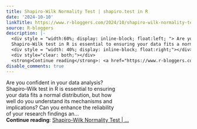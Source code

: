 ```yaml
---
title: Shapiro-Wilk Normality Test | shapiro.test in R
date: '2024-10-10'
linkTitle: https://www.r-bloggers.com/2024/10/shapiro-wilk-normality-test-shapiro-test-in-r/
source: R-bloggers
description: |-
  <div style = "width:60%; display: inline-block; float:left; "> Are you confident in your data analysis? <br />
  Shapiro-Wilk test in R is essential to ensuring your data fits a normal distribution, but how well do you understand its mechanisms and implications? Can you enhance the reliability of your research findings an...</div>
  <div style = "width: 40%; display: inline-block; float:right;"></div>
  <div style="clear: both;"></div>
  <strong>Continue reading</strong>: <a href="https://www.r-bloggers.com/2024/10/shapiro-wilk-normality-test-shapiro-test-in-r/">Shapiro-Wilk Normality Test | ...
disable_comments: true
---
```

<div style = "width:60%; display: inline-block; float:left; "> Are you confident in your data analysis? <br />
Shapiro-Wilk test in R is essential to ensuring your data fits a normal distribution, but how well do you understand its mechanisms and implications? Can you enhance the reliability of your research findings an...</div>
<div style = "width: 40%; display: inline-block; float:right;"></div>
<div style="clear: both;"></div>
<strong>Continue reading</strong>: <a href="https://www.r-bloggers.com/2024/10/shapiro-wilk-normality-test-shapiro-test-in-r/">Shapiro-Wilk Normality Test | ...